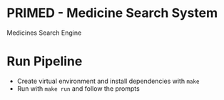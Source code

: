 # PRIMED - Medicine Search System

Medicines Search Engine

# Run Pipeline

- Create virtual environment and install dependencies with `make`
- Run with `make run` and follow the prompts
